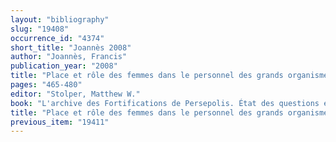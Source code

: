 ```yaml
---
layout: "bibliography"
slug: "19408"
occurrence_id: "4374"
short_title: "Joannès 2008"
author: "Joannès, Francis"
publication_year: "2008"
title: "Place et rôle des femmes dans le personnel des grands organismes néo-babyloniens"
pages: "465-480"
editor: "Stolper, Matthew W."
book: "L'archive des Fortifications de Persepolis. État des questions et perspectives de recherches Persika 12 (Paris)"
title: "Place et rôle des femmes dans le personnel des grands organismes néo-babyloniens"
previous_item: "19411"
---
```

